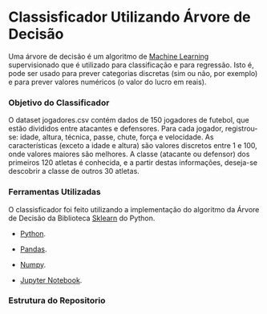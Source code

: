 # Classisficador Utilizando Árvore de Decisão

Uma árvore de decisão é um algoritmo de [Machine Learning](https://www.ibm.com/br-pt/cloud/learn/machine-learning) supervisionado que é utilizado para classificação e para regressão. 
Isto é, pode ser usado para prever categorias discretas (sim ou não, por exemplo) e para prever valores numéricos (o valor do lucro em reais).

###  Objetivo do Classificador

O dataset jogadores.csv contém dados de 150 jogadores de futebol, que estão divididos entre atacantes e defensores.
Para cada jogador, registrou-se: idade, altura, técnica, passe, chute, força e velocidade. 
As características (exceto a idade e altura) são valores discretos entre 1 e 100, onde valores maiores são melhores.
A classe (atacante ou defensor) dos primeiros 120 atletas é conhecida, e a partir destas informações, deseja-se descobrir a classe de outros 30 atletas.

###  Ferramentas Utilizadas

O classisficador foi feito utilizando a implementação do algoritmo da Árvore de Decisão da Biblioteca [Sklearn](https://scikit-learn.org/stable/modules/generated/sklearn.tree.DecisionTreeClassifier.html#sklearn.tree.DecisionTreeClassifier.score) do Python.

- [Python](https://docs.python.org/3/).

- [Pandas](https://pandas.pydata.org/docs/user_guide/dsintro.html#dataframe).

- [Numpy](https://numpy.org/doc/stable/reference/index.html).

- [Jupyter Notebook](https://jupyter.org/).


###  Estrutura do Repositorio
